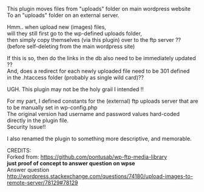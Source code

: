 This plugin moves files from "uploads" folder on main wordpress website  
To an "uploads" folder on an external server.  
  
Hmm.. when upload new (images) files,  
will they still first go to the wp-defined uploads folder,  
then simply copy themselves (via this plugin) over to the ftp server ??  
(before self-deleting from the main wordpress site)  
  
If this is so, then do the links in the db also need to be immediately updated ??  
And, does a redirect for each newly uploaded file need to be 301 defined  
in the .htaccess folder (probably as single wild card)??  
  
UGH. This plugin may not be the holy grail I intended !!  
  
For my part, I defined constants for the (external) ftp uploads server that are to be manually set in wp-config.php  
The original version had username and password values hard-coded directly in the plugin file.  
Security Issue!!  
  
I also renamed the plugin to something more descriptive, and memorable.  
  
CREDITS:  
Forked from: https://github.com/pontusab/wp-ftp-media-library  
**just proof of concept to answer question on wpse**  
Answer question http://wordpress.stackexchange.com/questions/74180/upload-images-to-remote-server/78129#78129  
